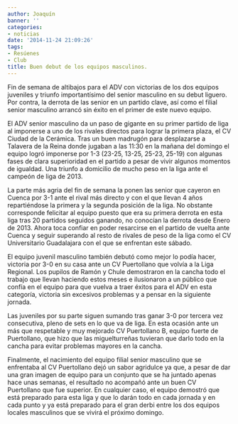 ```yaml
---
author: Joaquín
banner: ''
categories:
- noticias
date: '2014-11-24 21:09:26'
tags:
- Resúenes
- Club
title: Buen debut de los equipos masculinos.
---
```


Fin de semana de altibajos para el ADV con victorias de los dos equipos juveniles y triunfo importantísimo del senior masculino en su debut liguero. Por contra, la derrota de las senior en un partido clave, así como el filial senior masculino arrancó sin éxito en el primer de este nuevo equipo.

El ADV senior masculino da un paso de gigante en su primer partido de liga al imponerse a uno de los rivales directos para lograr la primera plaza, el CV Ciudad de la Cerámica. Tras un buen madrugón para desplazarse a Talavera de la Reina donde jugaban a las 11:30 en la mañana del domingo el equipo logró imponerse por 1-3 (23-25, 13-25, 25-23, 25-19) con algunas fases de clara superioridad en el partido a pesar de vivir algunos momentos de igualdad. Una triunfo a domicilio de mucho peso en la liga ante el campeón de liga de 2013.

La parte más agria del fin de semana la ponen las senior que cayeron en Cuenca por 3-1 ante el rival más directo y con el que llevan 4 años repartiéndose la primera y la segunda posición de la liga. No obstante corresponde felicitar al equipo puesto que era su primera derrota en esta liga tras 20 partidos seguidos ganando, no conocían la derrota desde Enero de 2013. Ahora toca confiar en poder resarcirse en el partido de vuelta ante Cuenca y seguir superando al resto de rivales de peso de la liga como el CV Universitario Guadalajara con el que se enfrentan este sábado.

El equipo juvenil masculino también debutó como mejor lo podía hacer, victoria por 3-0 en su casa ante un CV Puertollano que volvía a la Liga Regional. Los pupilos de Ramón y Chule demostraron en la cancha todo el trabajo que llevan haciendo estos meses e ilusionaron a un público que confía en el equipo para que vuelva a traer éxitos para el ADV en esta categoría, victoria sin excesivos problemas y a pensar en la siguiente jornada.

Las juveniles por su parte siguen sumando tras ganar 3-0 por tercera vez consecutiva, pleno de sets en lo que va de liga. En esta ocasión ante un más que respetable y muy mejorado CV Puertollano B, equipo fuerte de Puertollano, que hizo que las miguelturreñas tuvieran que darlo todo en la cancha para evitar problemas mayores en la cancha. 

Finalmente, el nacimiento del equipo filial senior masculino que se enfrentaba al CV Puertollano dejó un sabor agridulce ya que, a pesar de dar una gran imagen de equipo para un conjunto que se ha juntado apenas hace unas semanas, el resultado no acompañó ante un buen CV Puertollano que fue superior. En cualquier caso, el equipo demostró que está preparado para esta liga y que lo darán todo en cada jornada y en cada punto y ya está preparado para el gran derbi entre los dos equipos locales masculinos que se vivirá el próximo domingo.



